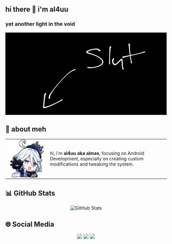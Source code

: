 <h2>hi there 👋 i'm al4uu</h2>
<h3>yet another light in the void</h3>

<img src="https://raw.githubusercontent.com/al4uu/al4uu/e6fb5a58aba9d1cd3babdb7fbf9cf4d3b0d67ab5/IMG_20241207_092707_002.jpg" alt="profile image">

<h2>👤 about meh</h2>
<table>
  <tr>
    <td>
      <img align="left" src="https://github.com/al4uu/al4uu/blob/67da73dc4f22ee8a8a6eda0148beab47eed3c945/1733540591249.png?raw=true" alt="profile image">
    </td>
    <td>
      <p>
        hi, i'm <strong>al4uu aka almas</strong>, focusing on Android Development, especially on creating custom modifications and tweaking the system.
      </p>
    </td>
  </tr>
</table>

<h2>📊 GitHub Stats</h2>
<div align="center">
  <img src="https://github-readme-stats.vercel.app/api?username=al4uu&show_icons=true&theme=radical" alt="GitHub Stats">
</div>

<h2>🌐 Social Media</h2>
<p align="center">
  <a href="https://www.instagram.com/al4uu._?igsh=MWJjcWdkang0YTh6cQ=="><img src="https://img.shields.io/badge/Instagram-%23E4405F.svg?logo=Instagram&logoColor=white"></a>
  <a href="https://www.tiktok.com/@al4uu_?_t=8rY9ox0DbcG&_r=1"><img src="https://img.shields.io/badge/TikTok-%23000000.svg?logo=TikTok&logoColor=white"></a>
  <a href="https://youtube.com/@al4uu"><img src="https://img.shields.io/badge/YouTube-%23FF0000.svg?logo=YouTube&logoColor=white"></a>
</p>
